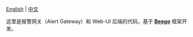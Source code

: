 [English](https://github.com/Qihoo360/doraemon/blob/master/README.md) | [中文](https://github.com/Qihoo360/doraemon/blob/master/README-CN.md)

这里是报警网关（Alert Gateway）和 Web-UI 后端的代码，基于 **[Beego](https://beego.me)** 框架开发。
